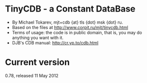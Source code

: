 # TinyCDB - a Constant DataBase

* By Michael Tokarev, mjt+cdb {at} tls {dot} msk {dot} ru.
* Based on the files at <http://www.corpit.ru/mjt/tinycdb.html>
* Terms of usage: the code is in public domain, that is, you may do anything you want with it.
* DJB's CDB manual: <http://cr.yp.to/cdb.html>

# Current version

0.78, released 11 May 2012
